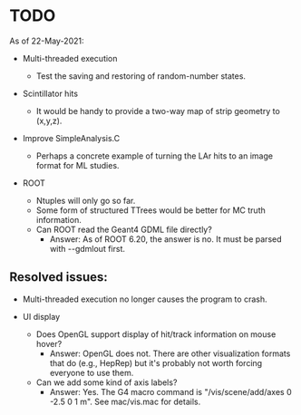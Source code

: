 # TODO 

As of 22-May-2021:

- Multi-threaded execution
   - Test the saving and restoring of random-number states.

- Scintillator hits
   - It would be handy to provide a two-way map of strip geometry to (x,y,z).

- Improve SimpleAnalysis.C
   - Perhaps a concrete example of turning the LAr hits to an image format for ML studies.
   
- ROOT 
   - Ntuples will only go so far. 
   - Some form of structured TTrees would be better for MC truth information. 
   - Can ROOT read the Geant4 GDML file directly?
      - Answer: As of ROOT 6.20, the answer is no. It must be parsed with --gdmlout first.

## Resolved issues:

- Multi-threaded execution no longer causes the program to crash. 

- UI display
   - Does OpenGL support display of hit/track information on mouse hover?
      - Answer: OpenGL does not. There are other visualization formats that do (e.g., HepRep) but it's probably not worth forcing everyone to use them. 
   - Can we add some kind of axis labels?
      - Answer: Yes. The G4 macro command is "/vis/scene/add/axes 0 -2.5 0 1 m". See mac/vis.mac for details.
